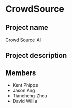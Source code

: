 # CrowdSource

## Project name
Crowd Source AI

## Project description


## Members
- Kent Phipps
- Jason Ang
- Tiancheng Zhou
- David Willis
